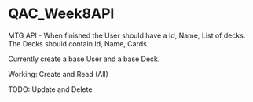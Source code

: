 # QAC_Week8API

MTG API - When finished the User should have a Id, Name, List of decks. The Decks should contain Id, Name, Cards.

Currently create a base User and a base Deck.

Working: Create and Read (All)

TODO: Update and Delete
